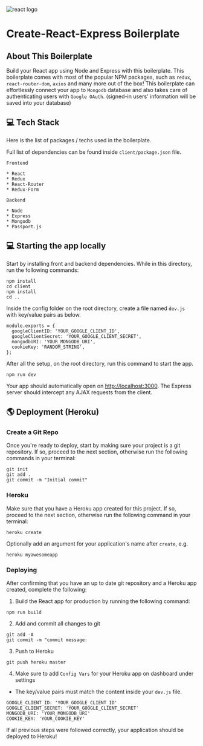 ![react logo](https://cdn.iconscout.com/icon/free/png-256/react-2-458175.png) 

# Create-React-Express Boilerplate

## About This Boilerplate

Build your React app using Node and Express with this boilerplate. This boilerplate comes with most of the popular NPM packages, such as `redux`, `react-router-dom`, `axios` and many more out of the box! This boilerplate can effortlessly connect your app to `Mongodb` database and also takes care of authenticating users with `Google OAuth`. (signed-in users' information will be saved into your database)

## 💻 Tech Stack

Here is the list of packages / techs used in the boilerplate.

Full list of dependencies can be found inside `client/package.json` file.

```
Frontend

* React
* Redux
* React-Router
* Redux-Form

Backend

* Node
* Express
* Mongodb
* Passport.js 

```

## 💻 Starting the app locally

Start by installing front and backend dependencies. While in this directory, run the following commands:

```
npm install
cd client
npm install
cd ..
```

Inside the config folder on the root directory, create a file named `dev.js` with key/value pairs as below.

```
module.exports = {
  googleClientID: 'YOUR_GOOGLE_CLIENT_ID',
  googleClientSecret: 'YOUR_GOOGLE_CLIENT_SECRET', 
  mongodbURI: 'YOUR_MONGODB_URI', 
  cookieKey: 'RANDOM_STRING',
};
```

After all the setup, on the root directory, run this command to start the app.

``` npm run dev ```

Your app should automatically open on <http://localhost:3000>. The Express server should intercept any AJAX requests from the client.

## 🌎 Deployment (Heroku)

### Create a Git Repo

Once you're ready to deploy, start by making sure your project is a git repository. If so, proceed to the next section, otherwise run the following commands in your terminal:

```
git init
git add .
git commit -m "Initial commit"
```

### Heroku

Make sure that you have a Heroku app created for this project. If so, proceed to the next section, otherwise run the following command in your terminal:

```
heroku create
```

Optionally add an argument for your application's name after `create`, e.g.

```
heroku myawesomeapp
```

### Deploying

After confirming that you have an up to date git repository and a Heroku app created, complete the following:

1. Build the React app for production by running the following command:

```
npm run build
```

2. Add and commit all changes to git

```
git add -A
git commit -m "commit message:
```
3. Push to Heroku

```
git push heroku master
```
4. Make sure to add `Config Vars` for your Heroku app on dashboard under settings
* The key/value pairs must match the content inside your `dev.js` file.

```
GOOGLE_CLIENT_ID: 'YOUR_GOOGLE_CLIENT_ID'
GOOGLE_CLIENT_SECRET: 'YOUR_GOOGLE_CLIENT_SECRET'
MONGODB_URI: 'YOUR_MONGODB_URI'
COOKIE_KEY: 'YOUR_COOKIE_KEY'
```

If all previous steps were followed correctly, your application should be deployed to Heroku!
